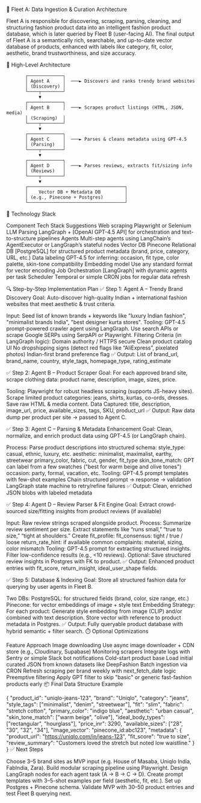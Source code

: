 🧩 Fleet A: Data Ingestion & Curation Architecture

Fleet A is responsible for discovering, scraping, parsing, cleaning, and structuring fashion product data into an intelligent fashion product database, which is later queried by Fleet B (user-facing AI). The final output of Fleet A is a semantically rich, searchable, and up-to-date vector database of products, enhanced with labels like category, fit, color, aesthetic, brand trustworthiness, and size accuracy.

🧱 High-Level Architecture

           ┌─────────────┐
           │ Agent A     │  ───► Discovers and ranks trendy brand websites
           │ (Discovery) │
           └────┬────────┘
                ▼
           ┌─────────────┐
           │ Agent B     │  ───► Scrapes product listings (HTML, JSON, media)
           │ (Scraping)  │
           └────┬────────┘
                ▼
           ┌─────────────┐
           │ Agent C     │  ───► Parses & cleans metadata using GPT-4.5
           │ (Parsing)   │
           └────┬────────┘
                ▼
           ┌─────────────┐
           │ Agent D     │  ───► Parses reviews, extracts fit/sizing info
           │ (Reviews)   │
           └────┬────────┘
                ▼
           ┌────────────────────────────────────┐
           │    Vector DB + Metadata DB         │
           │ (e.g., Pinecone + Postgres)        │
           └────────────────────────────────────┘

🧠 Technology Stack

Component	Tech Stack Suggestions
Web scraping	Playwright or Selenium
LLM Parsing	LangGraph + [OpenAI GPT-4.5 API] for orchestration and text-to-structure pipelines
Agents	Multi-step agents using LangChain’s AgentExecutor or LangGraph’s stateful nodes
Vector DB	Pinecone
Relational DB	[PostgreSQL] for structured product metadata (brand, price, category, URL, etc.)
Data labeling	GPT-4.5 for inferring: occasion, fit type, color palette, skin-tone compatibility
Embedding model	Use any standard format for vector encoding
Job Orchestration	[LangGraph] with dynamic agents per task
Scheduler	Temporal or simple CRON jobs for regular data refresh

🔍 Step-by-Step Implementation Plan
✅ Step 1: Agent A – Trendy Brand Discovery
Goal: Auto-discover high-quality Indian + international fashion websites that meet aesthetic & trust criteria.

Input: Seed list of known brands + keywords like "luxury Indian fashion", "minimalist brands India", "best designer kurta stores".
Tooling:
GPT-4.5 prompt-powered crawler agent using LangGraph.
Use search APIs or scrape Google SERPs using SerpAPI or Playwright.
Filtering Criteria (in LangGraph logic):
Domain authority / HTTPS secure
Clean product catalog UI
No dropshipping signs (detect red flags like “AliExpress”, pixelated photos)
Indian-first brand preference flag
✅ Output: List of brand_url, brand_name, country, style_tags, homepage_type, rating_estimate

✅ Step 2: Agent B – Product Scraper
Goal: For each approved brand site, scrape clothing data: product name, description, image, sizes, price.

Tooling:
Playwright for robust headless scraping (supports JS-heavy sites).
Scrape limited product categories: jeans, shirts, kurtas, co-ords, dresses.
Save raw HTML & media content.
Data Captured:
title, description, image_url, price, available_sizes, tags, SKU, product_url
✅ Output: Raw data dump per product per site → passed to Agent C.

✅ Step 3: Agent C – Parsing & Metadata Enhancement
Goal: Clean, normalize, and enrich product data using GPT-4.5 (or LangGraph chain).

Process:
Parse product descriptions into structured schema:
style_type: casual, ethnic, luxury, etc.
aesthetic: minimalist, maximalist, earthy, streetwear
primary_color, fabric, cut, gender, fit_type
skin_tone_match: GPT can label from a few swatches ("best for warm beige and olive tones")
occasion: party, formal, vacation, etc.
Tooling:
GPT-4.5 prompt templates with few-shot examples
Chain structured prompt → response → validation
LangGraph state machine to retry/refine failures
✅ Output: Clean, enriched JSON blobs with labeled metadata

✅ Step 4: Agent D – Review Parser & Fit Engine
Goal: Extract crowd-sourced size/fitting insights from product reviews (if available)

Input: Raw review strings scraped alongside product.
Process:
Summarize review sentiment per size.
Extract statements like “runs small,” “true to size,” “tight at shoulders.”
Create fit_profile:
fit_consensus: tight / true / loose
return_rate_hint: if available
common complaints: material, sizing, color mismatch
Tooling:
GPT-4.5 prompt for extracting structured insights.
Filter low-confidence results (e.g., <10 reviews).
Optional: Save structured review insights in Postgres with FK to product.
✅ Output: Enhanced product entries with fit_score, return_insight, ideal_user_shape fields.

✅ Step 5: Database & Indexing
Goal: Store all structured fashion data for querying by user agents in Fleet B.

Two DBs:
PostgreSQL: for structured fields (brand, color, size range, etc.)
Pinecone: for vector embeddings of image + style text
Embedding Strategy:
For each product:
Generate style embedding from image (CLIP) and/or combined with text description.
Store vector with reference to product metadata in Postgres.
✅ Output: Fully queryable product database with hybrid semantic + filter search.
⏱️ Optional Optimizations

Feature	Approach
Image downloading	Use async image downloader + CDN store (e.g., Cloudinary, Supabase)
Monitoring scrapers	Integrate logs with Sentry or simple Slack bot notifications
Cold-start product base	Load initial curated JSON from known datasets like DeepFashion
Batch ingestion via CRON	Refresh scraping per brand weekly with next_fetch_date logic
Preemptive filtering	Apply GPT filter to skip "basic" or generic fast-fashion products early
📦 Final Data Structure Example

{
  "product_id": "uniqlo-jeans-123",
  "brand": "Uniqlo",
  "category": "jeans",
  "style_tags": ["minimalist", "denim", "streetwear"],
  "fit": "slim",
  "fabric": "stretch cotton",
  "primary_color": "indigo blue",
  "aesthetic": "urban casual",
  "skin_tone_match": ["warm beige", "olive"],
  "ideal_body_types": ["rectangular", "hourglass"],
  "price_inr": 3290,
  "available_sizes": ["28", "30", "32", "34"],
  "image_vector": "pinecone_id:abc123",
  "metadata": {
    "product_url": "https://uniqlo.com/in/jeans-123",
    "fit_score": "true to size",
    "review_summary": "Customers loved the stretch but noted low waistline."
  }
}
✅ Next Steps

Choose 3–5 brand sites as MVP input (e.g. House of Masaba, Uniqlo India, FabIndia, Zara).
Build modular scraping pipeline using Playwright.
Design LangGraph nodes for each agent task (A → B → C → D).
Create prompt templates with 3–5-shot examples per field (aesthetic, fit, etc.).
Set up Postgres + Pinecone schema.
Validate MVP with 30–50 product entries and test Fleet B querying next.
